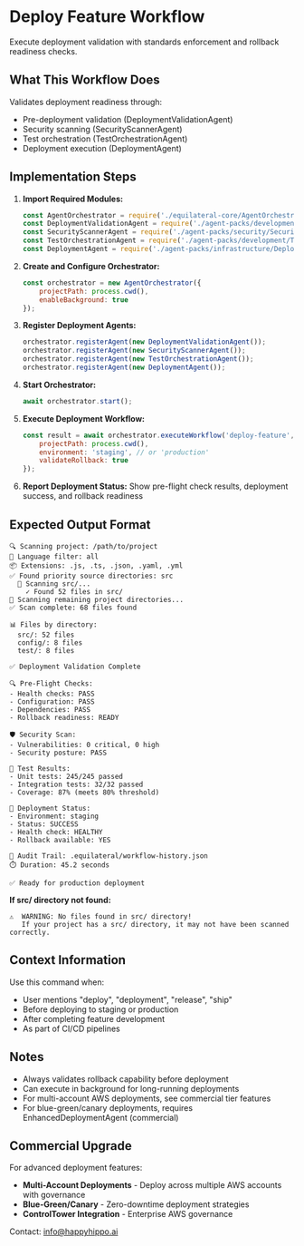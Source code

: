 # Deploy Feature Workflow

Execute deployment validation with standards enforcement and rollback readiness checks.

## What This Workflow Does

Validates deployment readiness through:
- Pre-deployment validation (DeploymentValidationAgent)
- Security scanning (SecurityScannerAgent)
- Test orchestration (TestOrchestrationAgent)
- Deployment execution (DeploymentAgent)

## Implementation Steps

1. **Import Required Modules:**
   ```javascript
   const AgentOrchestrator = require('./equilateral-core/AgentOrchestrator');
   const DeploymentValidationAgent = require('./agent-packs/development/DeploymentValidationAgent');
   const SecurityScannerAgent = require('./agent-packs/security/SecurityScannerAgent');
   const TestOrchestrationAgent = require('./agent-packs/development/TestOrchestrationAgent');
   const DeploymentAgent = require('./agent-packs/infrastructure/DeploymentAgent');
   ```

2. **Create and Configure Orchestrator:**
   ```javascript
   const orchestrator = new AgentOrchestrator({
       projectPath: process.cwd(),
       enableBackground: true
   });
   ```

3. **Register Deployment Agents:**
   ```javascript
   orchestrator.registerAgent(new DeploymentValidationAgent());
   orchestrator.registerAgent(new SecurityScannerAgent());
   orchestrator.registerAgent(new TestOrchestrationAgent());
   orchestrator.registerAgent(new DeploymentAgent());
   ```

4. **Start Orchestrator:**
   ```javascript
   await orchestrator.start();
   ```

5. **Execute Deployment Workflow:**
   ```javascript
   const result = await orchestrator.executeWorkflow('deploy-feature', {
       projectPath: process.cwd(),
       environment: 'staging', // or 'production'
       validateRollback: true
   });
   ```

6. **Report Deployment Status:**
   Show pre-flight check results, deployment success, and rollback readiness

## Expected Output Format

```
🔍 Scanning project: /path/to/project
📝 Language filter: all
📦 Extensions: .js, .ts, .json, .yaml, .yml
✅ Found priority source directories: src
  📂 Scanning src/...
    ✓ Found 52 files in src/
📂 Scanning remaining project directories...
✅ Scan complete: 68 files found

📊 Files by directory:
  src/: 52 files
  config/: 8 files
  test/: 8 files

✅ Deployment Validation Complete

🔍 Pre-Flight Checks:
- Health checks: PASS
- Configuration: PASS
- Dependencies: PASS
- Rollback readiness: READY

🛡️ Security Scan:
- Vulnerabilities: 0 critical, 0 high
- Security posture: PASS

🧪 Test Results:
- Unit tests: 245/245 passed
- Integration tests: 32/32 passed
- Coverage: 87% (meets 80% threshold)

🚀 Deployment Status:
- Environment: staging
- Status: SUCCESS
- Health check: HEALTHY
- Rollback available: YES

💾 Audit Trail: .equilateral/workflow-history.json
⏱️ Duration: 45.2 seconds

✅ Ready for production deployment
```

**If src/ directory not found:**
```
⚠️  WARNING: No files found in src/ directory!
   If your project has a src/ directory, it may not have been scanned correctly.
```

## Context Information

Use this command when:
- User mentions "deploy", "deployment", "release", "ship"
- Before deploying to staging or production
- After completing feature development
- As part of CI/CD pipelines

## Notes

- Always validates rollback capability before deployment
- Can execute in background for long-running deployments
- For multi-account AWS deployments, see commercial tier features
- For blue-green/canary deployments, requires EnhancedDeploymentAgent (commercial)

## Commercial Upgrade

For advanced deployment features:
- **Multi-Account Deployments** - Deploy across multiple AWS accounts with governance
- **Blue-Green/Canary** - Zero-downtime deployment strategies
- **ControlTower Integration** - Enterprise AWS governance

Contact: info@happyhippo.ai
